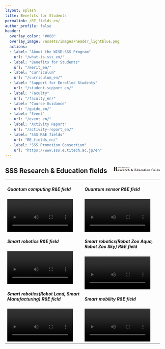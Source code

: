 ```yaml
---
layout: splash
title: Benefits for Students
permalink: /RE_fields_en/
author_profile: false
header:
  overlay_color: "#000"
  overlay_image: /assets/images/header_lightblue.png
  actions:
  - label: "About the WISE-SSS Program"
    url: "/what-is-sss_en/"
  - label: "Benefits for Students"
    url: "/merit_en/"
  - label: "Curriculum"
    url: "/curriculum_en/"
  - label: "Support for Enrolled Students"
    url: "/student-support_en/"
  - label: "Faculty"
    url: "/faculty_en/"
  - label: "Course Guidance"
    url: "/guide_en/"
  - label: "Event"
    url: "/event_en/"
  - label: "Activity Report"
    url: "/activity-report_en/"
  - label: "SSS R&E fields"
    url: "RE_fields_en/"
  - label: "SSS Promotion Consortium"
    url: "https://www.sss.e.titech.ac.jp/en"
---
```


## SSS Research & Education fields  <img src="/assets/images/logo_R&E.png" width="30%" height="30%" align="right"/>

<table style="border:none;" width="100%">
    <td style="border:none;" width="50%">

<h5>Quantum computing R&E field</h5>
<video width="90%" src="/video/quantum_computer.m4v" controls></video>

<h5>Smart robotics R&E field</h5>
<video width="90%" src="/video/robotics.m4v" controls></video>

<h5>Smart robotics(Robot Land, Smart Manufacturing) R&E field</h5>
<video width="90%" src="/video/robotics_l_m.m4v" controls></video>

</td>
<td style="border:none;" width="50%">

<h5>Quantum sensor R&E field</h5>
<video width="90%" src="/video/quantum_sensor.m4v" controls></video>

<h5>Smart robotics(Robot Zoo Aqua, Robot Zoo Sky) R&E field</h5>
<video width="90%" src="/video/robotics_a_s.m4v" controls></video>

<h5>Smart mobility R&E field</h5>
<video width="90%" src="/video/mobility.m4v" controls></video>

</td>
</table>
